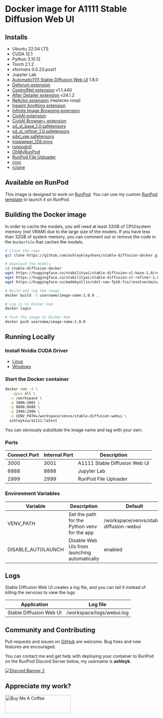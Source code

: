 # Docker image for A1111 Stable Diffusion Web UI

## Installs

* Ubuntu 22.04 LTS
* CUDA 12.1
* Python 3.10.12
* Torch 2.1.2
* xformers 0.0.23.post1
* Jupyter Lab
* [Automatic1111 Stable Diffusion Web UI](
  https://github.com/AUTOMATIC1111/stable-diffusion-webui) 1.8.0
* [Deforum extension](
  https://github.com/deforum-art/sd-webui-deforum)
* [ControlNet extension](
  https://github.com/Mikubill/sd-webui-controlnet) v1.1.440
* [After Detailer extension](
  https://github.com/Bing-su/adetailer) v24.1.2
* [ReActor extension](https://github.com/Gourieff/sd-webui-reactor) (replaces roop)
* [Inpaint Anything extension](https://github.com/Uminosachi/sd-webui-inpaint-anything)
* [Infinite Image Browsing extension](https://github.com/zanllp/sd-webui-infinite-image-browsing)
* [CivitAI extension](https://github.com/civitai/sd_civitai_extension)
* [CivitAI Browser+ extension](https://github.com/BlafKing/sd-civitai-browser-plus)
* [sd_xl_base_1.0.safetensors](
  https://huggingface.co/stabilityai/stable-diffusion-xl-base-1.0/resolve/main/sd_xl_base_1.0.safetensors)
* [sd_xl_refiner_1.0.safetensors](
  https://huggingface.co/stabilityai/stable-diffusion-xl-refiner-1.0/resolve/main/sd_xl_refiner_1.0.safetensors)
* [sdxl_vae.safetensors](
  https://huggingface.co/madebyollin/sdxl-vae-fp16-fix/resolve/main/sdxl_vae.safetensors)
* [inswapper_128.onnx](
  https://github.com/facefusion/facefusion-assets/releases/download/models/inswapper_128.onnx)
* [runpodctl](https://github.com/runpod/runpodctl)
* [OhMyRunPod](https://github.com/kodxana/OhMyRunPod)
* [RunPod File Uploader](https://github.com/kodxana/RunPod-FilleUploader)
* [croc](https://github.com/schollz/croc)
* [rclone](https://rclone.org/)

## Available on RunPod

This image is designed to work on [RunPod](https://runpod.io?ref=2xxro4sy).
You can use my custom [RunPod template](
https://runpod.io/gsc?template=ya6013lj5a&ref=2xxro4sy)
to launch it on RunPod.

## Building the Docker image

In order to cache the models, you will need at least 32GB of CPU/system
memory (not VRAM) due to the large size of the models.  If you have less
than 32GB of system memory, you can comment out or remove the code in the
`Dockerfile` that caches the models.

```bash
# Clone the repo
git clone https://github.com/ashleykleynhans/stable-diffusion-docker.git

# Download the models
cd stable-diffusion-docker
wget https://huggingface.co/stabilityai/stable-diffusion-xl-base-1.0/resolve/main/sd_xl_base_1.0.safetensors
wget https://huggingface.co/stabilityai/stable-diffusion-xl-refiner-1.0/resolve/main/sd_xl_refiner_1.0.safetensors
wget https://huggingface.co/madebyollin/sdxl-vae-fp16-fix/resolve/main/sdxl_vae.safetensors

# Build and tag the image
docker build -t username/image-name:1.0.0 .

# Log in to Docker Hub
docker login

# Push the image to Docker Hub
docker push username/image-name:1.0.0
```

## Running Locally

### Install Nvidia CUDA Driver

- [Linux](https://docs.nvidia.com/cuda/cuda-installation-guide-linux/index.html)
- [Windows](https://docs.nvidia.com/cuda/cuda-installation-guide-microsoft-windows/index.html)

### Start the Docker container

```bash
docker run -d \
  --gpus all \
  -v /workspace \
  -p 3000:3001 \
  -p 8888:8888 \
  -p 2999:2999 \
  -e VENV_PATH=/workspace/venvs/stable-diffusion-webui \
  ashleykza/a1111:latest
```

You can obviously substitute the image name and tag with your own.

### Ports

| Connect Port | Internal Port | Description                   |
|--------------|---------------|-------------------------------|
| 3000         | 3001          | A1111 Stable Diffusion Web UI |
| 8888         | 8888          | Jupyter Lab                   |
| 2999         | 2999          | RunPod File Uploader          |

### Environment Variables

| Variable           | Description                                  | Default                                 |
|--------------------|----------------------------------------------|-----------------------------------------|
| VENV_PATH          | Set the path for the Python venv for the app | /workspace/venvs/stable-diffusion-webui |
| DISABLE_AUTOLAUNCH | Disable Web UIs from launching automatically | enabled                                 |

## Logs

Stable Diffusion Web UI creates a log file, and you can tail it instead of
killing the services to view the logs

| Application             | Log file                     |
|-------------------------|------------------------------|
| Stable Diffusion Web UI | /workspace/logs/webui.log    |

## Community and Contributing

Pull requests and issues on [GitHub](https://github.com/ashleykleynhans/a1111-docker)
are welcome. Bug fixes and new features are encouraged.

You can contact me and get help with deploying your container
to RunPod on the RunPod Discord Server below,
my username is **ashleyk**.

<a target="_blank" href="https://discord.gg/pJ3P2DbUUq">![Discord Banner 2](https://discordapp.com/api/guilds/912829806415085598/widget.png?style=banner2)</a>

## Appreciate my work?

<a href="https://www.buymeacoffee.com/ashleyk" target="_blank"><img src="https://cdn.buymeacoffee.com/buttons/v2/default-yellow.png" alt="Buy Me A Coffee" style="height: 60px !important;width: 217px !important;" ></a>
